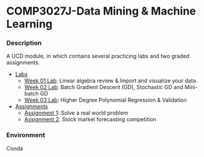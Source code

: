# COMP3027J-Data Mining & Machine Learning

### Description
A UCD module, in which contains several practicing labs and two graded assignments. 
- [Labs](Labs)
    - [Week 01 Lab](Labs/lab_1/Week_01_Lab.ipynb): Linear algebra review & Import and visualize your data.
    - [Week 02 Lab](Labs/lab_1/Week_01_Lab.ipynb): Batch Gradient Descent (GD), Stochastic GD and Mini-batch GD
    - [Week 03 Lab](Labs/lab_1/Week_01_Lab.ipynb): Higher Degree Polynomial Regression & Validation
- [Assignments](Assignments)
    - [Assignment 1](Assignments/Assignment_1/Assignment_1_total.ipynb): Solve a real world problem
    - [Assignment 2](Assignments/Assignment_2/Assignment_2_total.ipynb): Stock market forecasting competition

### Environment
Conda